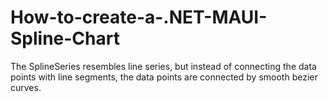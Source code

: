 # How-to-create-a-.NET-MAUI-Spline-Chart
The SplineSeries resembles line series, but instead of connecting the data points with line segments, the data points are connected by smooth bezier curves.
